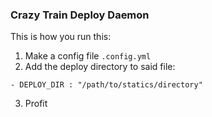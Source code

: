 ### Crazy Train Deploy Daemon
This is how you run this:

1. Make a config file `.config.yml`
2. Add the deploy directory to said file:

```
- DEPLOY_DIR : "/path/to/statics/directory"
```
3. Profit $$$$
